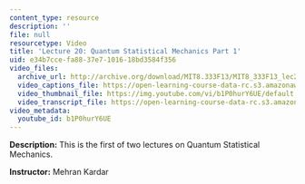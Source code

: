 ```yaml
---
content_type: resource
description: ''
file: null
resourcetype: Video
title: 'Lecture 20: Quantum Statistical Mechanics Part 1'
uid: e34b7cce-fa88-37e7-1016-18bd3584f356
video_files:
  archive_url: http://archive.org/download/MIT8.333F13/MIT8_333F13_lec20_300k.mp4
  video_captions_file: https://open-learning-course-data-rc.s3.amazonaws.com/8-333-statistical-mechanics-i-statistical-mechanics-of-particles-fall-2013/91843e793c885f6db2ab298a92c27928_b1P0hurY6UE.vtt
  video_thumbnail_file: https://img.youtube.com/vi/b1P0hurY6UE/default.jpg
  video_transcript_file: https://open-learning-course-data-rc.s3.amazonaws.com/8-333-statistical-mechanics-i-statistical-mechanics-of-particles-fall-2013/f38da5fe5bb800fb411f1c253ead20a0_b1P0hurY6UE.pdf
video_metadata:
  youtube_id: b1P0hurY6UE
---
```


**Description:** This is the first of two lectures on Quantum Statistical Mechanics.

**Instructor:** Mehran Kardar
